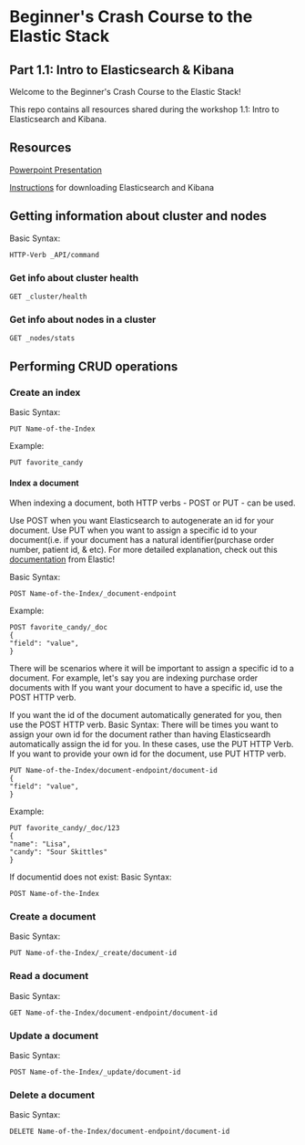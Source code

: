 # Beginner's Crash Course to the Elastic Stack
## Part 1.1: Intro to Elasticsearch & Kibana

Welcome to the Beginner's Crash Course to the Elastic Stack!

This repo contains all resources shared during the workshop 1.1: Intro to Elasticsearch and Kibana.

## Resources

[Powerpoint Presentation]()

[Instructions](https://dev.to/elastic/downloading-elasticsearch-and-kibana-macos-linux-and-windows-1mmo) for downloading Elasticsearch and Kibana

## Getting information about cluster and nodes
Basic Syntax: 
```
HTTP-Verb _API/command
```
### Get info about cluster health
```
GET _cluster/health
```
### Get info about nodes in a cluster
```
GET _nodes/stats
```
## Performing CRUD operations
### Create an index
Basic Syntax:
```
PUT Name-of-the-Index
```
Example:
```
PUT favorite_candy
```
#### Index a document
When indexing a document, both HTTP verbs - POST or PUT - can be used. 

Use POST when you want Elasticsearch to autogenerate an id for your document. 
Use PUT when you want to assign a specific id to your document(i.e. if your document has a natural identifier(purchase order number, patient id, & etc).
For more detailed explanation, check out this [documentation](https://www.elastic.co/guide/en/elasticsearch/guide/current/index-doc.html) from Elastic! 

Basic Syntax:
```
POST Name-of-the-Index/_document-endpoint
````
Example:
```
POST favorite_candy/_doc
{
"field": "value",
}
```

There will be scenarios where it will be important to assign a specific id to a document.
For example, let's say you are indexing purchase order documents with 
If you want your document to have a specific id, use the POST HTTP verb.

If you want the id of the document automatically generated for you, then use the POST HTTP verb. 
Basic Syntax:
There will be times you want to assign your own id for the document rather than having Elasticseardh automatically assign the id for you. 
In these cases, use the PUT HTTP Verb. If you want to provide your own id for the document, use PUT HTTP verb. 
```
PUT Name-of-the-Index/document-endpoint/document-id
{
"field": "value",
}
```
Example:
```
PUT favorite_candy/_doc/123 
{
"name": "Lisa",
"candy": "Sour Skittles"
}
```
If documentid does not exist: 
Basic Syntax:
```
POST Name-of-the-Index
````
### Create a document 
Basic Syntax:
```
PUT Name-of-the-Index/_create/document-id
```
### Read a document 
Basic Syntax:
```
GET Name-of-the-Index/document-endpoint/document-id
```
### Update a document
Basic Syntax:
```
POST Name-of-the-Index/_update/document-id
```
### Delete a document

Basic Syntax:
```
DELETE Name-of-the-Index/document-endpoint/document-id
```
